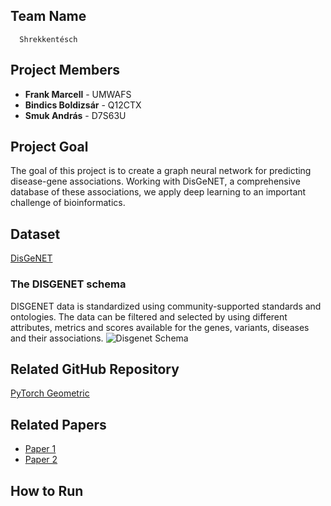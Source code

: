 ## Team Name
      Shrekkentésch
## Project Members

- **Frank Marcell** - UMWAFS
- **Bindics Boldizsár** - Q12CTX
- **Smuk András** - D7S63U

## Project Goal

The goal of this project is to create a graph neural network for predicting disease-gene associations. Working with DisGeNET, a comprehensive database of these associations, we apply deep learning to an important challenge of bioinformatics.

## Dataset

[DisGeNET](https://www.disgenet.org/)

### The DISGENET schema

DISGENET data is standardized using community-supported standards and ontologies. The data can be filtered and selected by using different attributes, metrics and scores available for the genes, variants, diseases and their associations.
![Disgenet Schema](https://disgenet.com/static/images/Release_DGNplusSchema_SVG.svg)

## Related GitHub Repository

[PyTorch Geometric](https://github.com/pyg-team/pytorch_geometric)

## Related Papers

- [Paper 1](https://arxiv.org/abs/1607.00653)
- [Paper 2](https://arxiv.org/abs/1611.07308)

## How to Run

